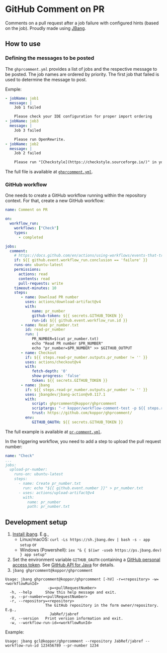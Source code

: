 # GitHub Comment on PR

Comments on a pull request after a job failure with configured hints (based on the job).
Proudly made using [JBang](https://www.jbang.dev/).

## How to use

### Defining the messages to be posted

The `ghprcomment.yml` provides a list of jobs and the respective message to be posted.
The job names are ordered by priority.
The first job that failed is used to determine the message to post.

Exmple:

```yaml
- jobName: job1
  message: |
    Job 1 failed

    Please check your IDE configuration for proper import ordering
- jobName: job3
  message: |
    Job 3 failed

    Please run OpenRewrite.
- jobName: job2
  message: |
    Job 2 failed

    Please run "[Checkstyle](https://checkstyle.sourceforge.io/)" in your IDE and check for errors.
```

The full file is available at [`ghprcomment.yml`](ghprcomment.yml).

### GitHub workflow

One needs to create a GitHub workflow running within the repository context.
For that, create a new GitHub workflow:

```yaml
name: Comment on PR

on:
  workflow_run:
    workflows: ["Check"]
    types:
      - completed

jobs:
  comment:
    # https://docs.github.com/en/actions/using-workflows/events-that-trigger-workflows#running-a-workflow-based-on-the-conclusion-of-another-workflow
    if: ${{ github.event.workflow_run.conclusion == 'failure' }}
    runs-on: ubuntu-latest
    permissions:
      actions: read
      contents: read
      pull-requests: write
    timeout-minutes: 10
    steps:
       - name: Download PR number
         uses: actions/download-artifact@v4
         with:
            name: pr_number
            github-token: ${{ secrets.GITHUB_TOKEN }}
            run-id: ${{ github.event.workflow_run.id }}
       - name: Read pr_number.txt
         id: read-pr_number
         run: |
            PR_NUMBER=$(cat pr_number.txt)
            echo "Read PR number $PR_NUMBER"
            echo "pr_number=$PR_NUMBER" >> $GITHUB_OUTPUT
       - name: Checkout
         if: ${{ steps.read-pr_number.outputs.pr_number != '' }}
         uses: actions/checkout@v4
         with:
            fetch-depth: '0'
            show-progress: 'false'
            token: ${{ secrets.GITHUB_TOKEN }}
       - name: jbang
         if: ${{ steps.read-pr_number.outputs.pr_number != '' }}
         uses: jbangdev/jbang-action@v0.117.1
         with:
            script: ghprcomment@koppor/ghprcomment
            scriptargs: "-r koppor/workflow-comment-test -p ${{ steps.read-pr_number.outputs.pr_number }} -w ${{ github.event.workflow_run.id }}"
            trust: https://github.com/koppor/ghprcomment/
         env:
            GITHUB_OAUTH: ${{ secrets.GITHUB_TOKEN }}
```

The full example is available at [`pr-comment.yml`](.github/workflows/pr-comment.yml).

In the triggering workflow, you need to add a step to upload the pull request number:

```yaml
name: "Check"
...
jobs:
  upload-pr-number:
    runs-on: ubuntu-latest
    steps:
      - name: Create pr_number.txt
        run: echo "${{ github.event.number }}" > pr_number.txt
      - uses: actions/upload-artifact@v4
        with:
          name: pr_number
          path: pr_number.txt
```

## Development setup

1. [Install jbang](https://www.jbang.dev/documentation/guide/latest/installation.html#using-jbang).
   E.g.,
   - Linux/macOS: `curl -Ls https://sh.jbang.dev | bash -s - app setup` or
   - Windows (Powershell): `iex "& { $(iwr -useb https://ps.jbang.dev) } app setup"`
2. Set the environment variable `GITHUB_OAUTH` containing a [GitHub personal access token](https://docs.github.com/en/authentication/keeping-your-account-and-data-secure/managing-your-personal-access-tokens#creating-a-personal-access-token-classic). See [GitHub API for Java](https://github-api.kohsuke.org/) for details.
3. `jbang ghprcomment@koppor/ghprcomment`

```terminal
Usage: jbang ghprcomment@koppor/ghprcomment [-hV] -r=<repository> -w=<workflowRunId>
                   -p=<pullRequestNumber>
  -h, --help      Show this help message and exit.
  -p, --pr-number=<pullRequestNumber>
  -r, --repository=<repository>
                  The GitHub repository in the form owner/repository. E.g.,
                    JabRef/jabref
  -V, --version   Print version information and exit.
  -w, --workflow-run-id=<workflowRunId>
```

Example:

```terminal
Usage: jbang gcl@koppor/ghprcomment --repository JabRef/jabref --workflow-run-id 123456789 --pr-number 1234
```
